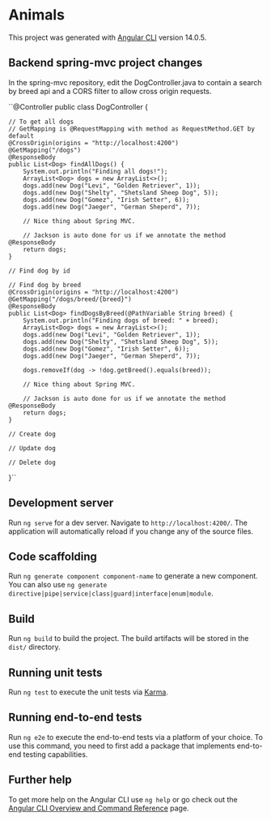 # Animals

This project was generated with [Angular CLI](https://github.com/angular/angular-cli) version 14.0.5.

## Backend spring-mvc project changes

In the spring-mvc repository, edit the DogController.java to contain a search by breed api and a CORS filter to allow cross origin requests.

``@Controller
public class DogController {

	// To get all dogs
	// GetMapping is @RequestMapping with method as RequestMethod.GET by default
	@CrossOrigin(origins = "http://localhost:4200")
	@GetMapping("/dogs")
	@ResponseBody
	public List<Dog> findAllDogs() {
		System.out.println("Finding all dogs!");
		ArrayList<Dog> dogs = new ArrayList<>();
		dogs.add(new Dog("Levi", "Golden Retriever", 1));
		dogs.add(new Dog("Shelty", "Shetsland Sheep Dog", 5));
		dogs.add(new Dog("Gomez", "Irish Setter", 6));
		dogs.add(new Dog("Jaeger", "German Sheperd", 7));
		
		// Nice thing about Spring MVC.
		
		// Jackson is auto done for us if we annotate the method @ResponseBody
		return dogs;
	}
	
	// Find dog by id
	
	// Find dog by breed 
	@CrossOrigin(origins = "http://localhost:4200")
	@GetMapping("/dogs/breed/{breed}")
	@ResponseBody
	public List<Dog> findDogsByBreed(@PathVariable String breed) {
		System.out.println("Finding dogs of breed: " + breed);
		ArrayList<Dog> dogs = new ArrayList<>();
		dogs.add(new Dog("Levi", "Golden Retriever", 1));
		dogs.add(new Dog("Shelty", "Shetsland Sheep Dog", 5));
		dogs.add(new Dog("Gomez", "Irish Setter", 6));
		dogs.add(new Dog("Jaeger", "German Sheperd", 7));
		
		dogs.removeIf(dog -> !dog.getBreed().equals(breed));
		
		// Nice thing about Spring MVC.
		
		// Jackson is auto done for us if we annotate the method @ResponseBody
		return dogs;
	}
	
	// Create dog
	
	// Update dog
	
	// Delete dog
}``

## Development server

Run `ng serve` for a dev server. Navigate to `http://localhost:4200/`. The application will automatically reload if you change any of the source files.

## Code scaffolding

Run `ng generate component component-name` to generate a new component. You can also use `ng generate directive|pipe|service|class|guard|interface|enum|module`.

## Build

Run `ng build` to build the project. The build artifacts will be stored in the `dist/` directory.

## Running unit tests

Run `ng test` to execute the unit tests via [Karma](https://karma-runner.github.io).

## Running end-to-end tests

Run `ng e2e` to execute the end-to-end tests via a platform of your choice. To use this command, you need to first add a package that implements end-to-end testing capabilities.

## Further help

To get more help on the Angular CLI use `ng help` or go check out the [Angular CLI Overview and Command Reference](https://angular.io/cli) page.
